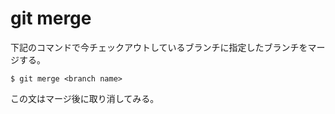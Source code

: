 # git merge

下記のコマンドで今チェックアウトしているブランチに指定したブランチをマージする。

```
$ git merge <branch name>
```

この文はマージ後に取り消してみる。
